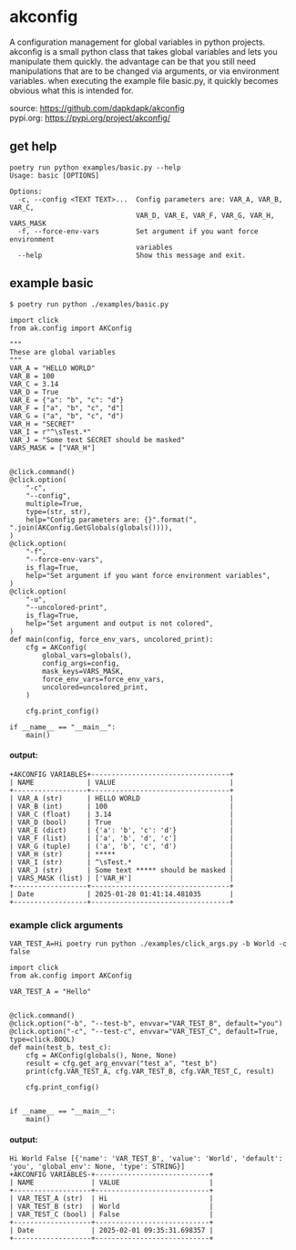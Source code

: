 # akconfig

A configuration management for global variables in python projects.
akconfig is a small python class that takes global variables and lets you manipulate them quickly. the advantage can be that you still need manipulations that are to be changed via arguments, or via environment variables. when executing the example file basic.py, it quickly becomes obvious what this is intended for.

source: https://github.com/dapkdapk/akconfig<br />
pypi.org: https://pypi.org/project/akconfig/

## get help

```
poetry run python examples/basic.py --help
Usage: basic [OPTIONS]

Options:
  -c, --config <TEXT TEXT>...  Config parameters are: VAR_A, VAR_B, VAR_C,
                               VAR_D, VAR_E, VAR_F, VAR_G, VAR_H, VARS_MASK
  -f, --force-env-vars         Set argument if you want force environment
                               variables
  --help                       Show this message and exit.
```

## example basic

`$ poetry run python ./examples/basic.py`

```
import click
from ak.config import AKConfig

"""
These are global variables
"""
VAR_A = "HELLO WORLD"
VAR_B = 100
VAR_C = 3.14
VAR_D = True
VAR_E = {"a": "b", "c": "d"}
VAR_F = ["a", "b", "c", "d"]
VAR_G = ("a", "b", "c", "d")
VAR_H = "SECRET"
VAR_I = r"^\sTest.*"
VAR_J = "Some text SECRET should be masked"
VARS_MASK = ["VAR_H"]


@click.command()
@click.option(
    "-c",
    "--config",
    multiple=True,
    type=(str, str),
    help="Config parameters are: {}".format(", ".join(AKConfig.GetGlobals(globals()))),
)
@click.option(
    "-f",
    "--force-env-vars",
    is_flag=True,
    help="Set argument if you want force environment variables",
)
@click.option(
    "-u",
    "--uncolored-print",
    is_flag=True,
    help="Set argument and output is not colored",
)
def main(config, force_env_vars, uncolored_print):
    cfg = AKConfig(
        global_vars=globals(),
        config_args=config,
        mask_keys=VARS_MASK,
        force_env_vars=force_env_vars,
        uncolored=uncolored_print,
    )

    cfg.print_config()

if __name__ == "__main__":
    main()
```

#### output:

```
+AKCONFIG VARIABLES+----------------------------------+
| NAME             | VALUE                            |
+------------------+----------------------------------+
| VAR_A (str)      | HELLO WORLD                      |
| VAR_B (int)      | 100                              |
| VAR_C (float)    | 3.14                             |
| VAR_D (bool)     | True                             |
| VAR_E (dict)     | {'a': 'b', 'c': 'd'}             |
| VAR_F (list)     | ['a', 'b', 'd', 'c']             |
| VAR_G (tuple)    | ('a', 'b', 'c', 'd')             |
| VAR_H (str)      | *****                            |
| VAR_I (str)      | ^\sTest.*                        |
| VAR_J (str)      | Some text ***** should be masked |
| VARS_MASK (list) | ['VAR_H']                        |
+------------------+----------------------------------+
| Date             | 2025-01-28 01:41:14.481035       |
+------------------+----------------------------------+
```

### example click arguments

`VAR_TEST_A=Hi poetry run python ./examples/click_args.py -b World -c false`

```
import click
from ak.config import AKConfig

VAR_TEST_A = "Hello"


@click.command()
@click.option("-b", "--test-b", envvar="VAR_TEST_B", default="you")
@click.option("-c", "--test-c", envvar="VAR_TEST_C", default=True, type=click.BOOL)
def main(test_b, test_c):
    cfg = AKConfig(globals(), None, None)
    result = cfg.get_arg_envvar("test_a", "test_b")
    print(cfg.VAR_TEST_A, cfg.VAR_TEST_B, cfg.VAR_TEST_C, result)

    cfg.print_config()


if __name__ == "__main__":
    main()
```

#### output:

```
Hi World False [{'name': 'VAR_TEST_B', 'value': 'World', 'default': 'you', 'global_env': None, 'type': STRING}]
+AKCONFIG VARIABLES-+----------------------------+
| NAME              | VALUE                      |
+-------------------+----------------------------+
| VAR_TEST_A (str)  | Hi                         |
| VAR_TEST_B (str)  | World                      |
| VAR_TEST_C (bool) | False                      |
+-------------------+----------------------------+
| Date              | 2025-02-01 09:35:31.698357 |
+-------------------+----------------------------+
```